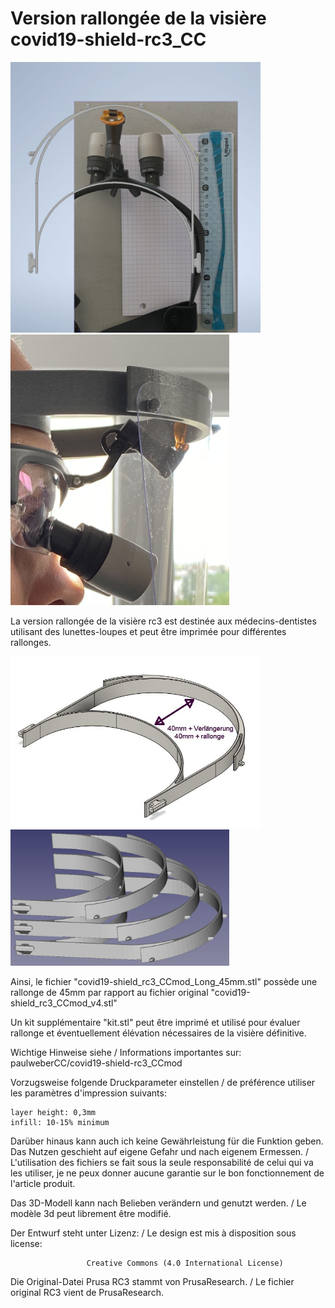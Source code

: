 # Version rallongée de la visière covid19-shield-rc3_CC

<img src="https://github.com/jewelux/covid19-shield-rc3_CCmod_long/blob/pictures/proto01_02.jpg?raw=true" width=400px> <img src="https://github.com/jewelux/covid19-shield-rc3_CCmod_long/blob/pictures/LoupeGr%C3%A9gory04.jpeg?raw=true" width=350px>

La version rallongée de la visière rc3 est destinée aux médecins-dentistes utilisant des lunettes-loupes et peut être imprimée pour différentes rallonges.

<img src="https://github.com/jewelux/covid19-shield-rc3_CCmod_long/blob/pictures/02.jpg?raw=true" width=400px> <img src="https://github.com/jewelux/covid19-shield-rc3_CCmod_long/blob/pictures/03.jpg?raw=true" width=350px>

Ainsi, le fichier "covid19-shield_rc3_CCmod_Long_45mm.stl" possède une rallonge de 45mm par rapport au fichier original "covid19-shield_rc3_CCmod_v4.stl"

Un kit supplémentaire "kit.stl" peut être imprimé et utilisé pour évaluer rallonge et éventuellement élévation nécessaires de la visière définitive.



Wichtige Hinweise siehe  /  Informations importantes sur: 
paulweberCC/covid19-shield-rc3_CCmod 

Vorzugsweise folgende Druckparameter einstellen / de préférence utiliser les paramètres d'impression suivants:

    layer height: 0,3mm 
    infill: 10-15% minimum

Darüber hinaus kann auch ich keine Gewährleistung für die Funktion geben. Das Nutzen geschieht auf eigene Gefahr und nach eigenem Ermessen. / L'utilisation des fichiers se fait sous la seule responsabilité de celui qui va les utiliser, je ne peux donner aucune garantie sur le bon fonctionnement de l'article produit.

Das 3D-Modell kann nach Belieben verändern und genutzt werden. / Le modèle 3d peut librement être modifié.

Der Entwurf steht unter Lizenz: / Le design est mis à disposition sous license:

                     Creative Commons (4.0 International License) 

Die Original-Datei Prusa RC3 stammt von PrusaResearch. / Le fichier original RC3 vient de PrusaResearch.
